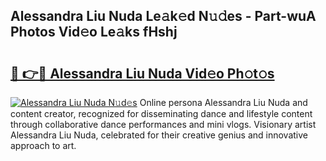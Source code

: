 ## Alessandra Liu Nuda Le𝚊k𝚎d N𝚞𝚍es - Part-wuA Photos Vid𝚎o Le𝚊ks fHshj

# <h2><a href="http://fbf4djb.evod.top/?m=Alessandra+Liu+Nuda">🔗 👉🔴 Alessandra Liu Nuda Vid𝚎o Ph𝚘t𝚘s</a></h2>

[![Alessandra Liu Nuda N𝚞d𝚎s](https://i.imgur.com/8V9OHl7.gif)](http://fbf4djb.evod.top/?m=Alessandra+Liu+Nuda)
Online persona Alessandra Liu Nuda and content creator, recognized for disseminating dance and lifestyle content through collaborative dance performances and mini vlogs. Visionary artist Alessandra Liu Nuda, celebrated for their creative genius and innovative approach to art. 
